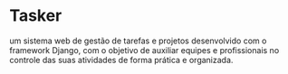 # Tasker
 um sistema web de gestão de tarefas e projetos desenvolvido com o framework Django, com o objetivo de auxiliar equipes e profissionais no controle das suas atividades de forma prática e organizada.
